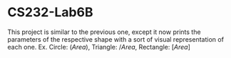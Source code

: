 # CS232-Lab6B
This project is similar to the previous one, except it now prints the parameters of the respective shape with a sort of visual representation of each one. Ex. Circle: (*Area*), Triangle: /*Area*\, Rectangle: [*Area*]
